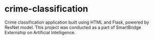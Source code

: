 # crime-classification
Crime classification application built using HTML and Flask, powered by ResNet model. This project was conducted as a part of SmartBridge Externship on Artificial Intelligence.
